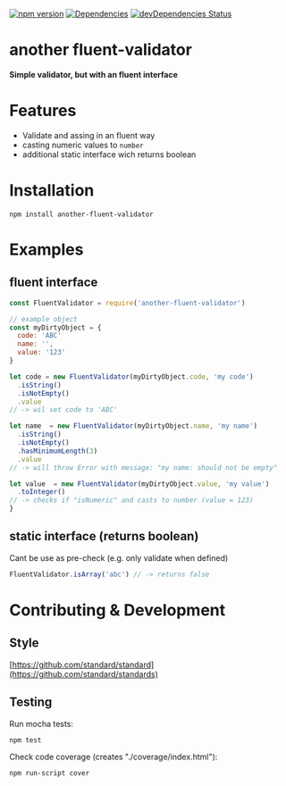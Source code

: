 [![npm version](https://badge.fury.io/js/fluent-validator.svg)](http://badge.fury.io/js/another-fluent-validator)
[![Dependencies](https://david-dm.org/loge5/node-fluent-validator.svg)](https://david-dm.org/loge5/node-fluent-validator) 
[![devDependencies Status](https://david-dm.org/loge5/node-fluent-validator/dev-status.svg)](https://david-dm.org/loge5/node-fluent-validator?type=dev)

# another fluent-validator

**Simple validator, but with an fluent interface**

# Features

* Validate and assing in an fluent way
* casting numeric values to `number`
* additional static interface wich returns boolean

# Installation

```
npm install another-fluent-validator
```
# Examples

## fluent interface

```javascript
const FluentValidator = require('another-fluent-validator')

// example object
const myDirtyObject = {
  code: 'ABC'
  name: '',
  value: '123'
}

let code = new FluentValidator(myDirtyObject.code, 'my code')
  .isString()
  .isNotEmpty()
  .value
// -> wil set code to 'ABC'

let name  = new FluentValidator(myDirtyObject.name, 'my name')
  .isString()
  .isNotEmpty()
  .hasMinimumLength(3)
  .value
// -> will throw Error with message: "my name: should not be empty"

let value  = new FluentValidator(myDirtyObject.value, 'my value')
  .toInteger()
// -> checks if "isNumeric" and casts to number (value = 123)
}
```

## static interface (returns boolean)

Cant be use as pre-check (e.g. only validate when defined)

```javascript
FluentValidator.isArray('abc') // -> returns false
```

# Contributing & Development

## Style

[https://github.com/standard/standard](https://github.com/standard/standards)

## Testing

Run mocha tests:

`npm test`

Check code coverage (creates "./coverage/index.html"):

`npm run-script cover`
